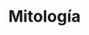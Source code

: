﻿---
title: "Mitología"
permalink: periodes_654.html
layout: periode
sidebar: periodes
pares:
  - id: -2
    title: "Fantasía"

fills:
  - id: 877
    title: "Irlandesa"

  - id: 943
    title: "Nórdica"

  - id: 4
    title: "Guerra de Troya"
    dataInici: "(-1200)"

jocsPrincipals:
  - title: "Mythic Battles: Pantheon"
    bggId: 186751
    dataInici: 
    dataFi: 

jocsEscenaris:
  - title: "Història Màgica de Catalunya"
    bggId: 38339

  - title: "Myths at War (Nordic, Egyptian and Japanese)"
    bggId: 144479

  - title: "Age of Mythology: The Boardgame"
    bggId: 6707
    dataInici: 
    dataFi: 

  - title: "Elysium"
    bggId: 163968
    dataInici: 
    dataFi: 

  - title: "Hera and Zeus"
    bggId: 638
    dataInici: 
    dataFi: 

  - title: "Argonauts"
    bggId: 171356
    dataInici: 
    dataFi: 

  - title: "Beowulf: The Legend"
    bggId: 17449
    dataInici: 
    dataFi: 

  - title: "Cyclades"
    bggId: 54998
    dataInici: 
    dataFi: 

  - title: "Lords of Hellas"
    bggId: 222509
    dataInici: 
    dataFi: 

  - title: "Maha Yodha"
    bggId: 158968
    dataInici: 
    dataFi: 

  - title: "Pantheon"
    bggId: 94480
    dataInici: 
    dataFi: 

  - title: "Sakura Arms"
    bggId: 204493
    dataInici: 
    dataFi: 

jocsEpoca:
jocsEpocaEscenaris:
  - title: "Anachronism"
    bggId: 14038
    escenari: "Theseus"
    dataInici: 
    dataFi: 

---
